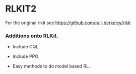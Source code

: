 # RLKIT2

For the original rlkit see https://github.com/rail-berkeley/rlkit

### Additions onto RLKit.

* Include CQL

* Include PPO

* Easy methods to do model based RL.
